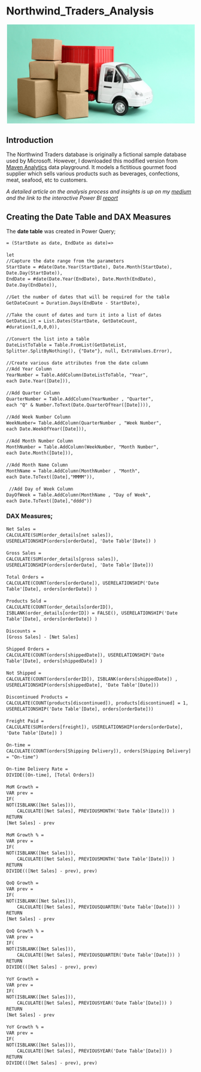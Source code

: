 # Northwind_Traders_Analysis       

![](selecting_supplier.png)   

## Introduction      
The Northwind Traders database is originally a fictional sample database used by Microsoft. However, I downloaded this modified version from [Maven Analytics](https://www.mavenanalytics.io/) data playground. It models a fictitious gourmet food supplier which sells various products such as beverages, confections, meat, seafood, etc to customers.     

_A detailed article on the analysis process and insights is up on my [medium]() and the link to the interactive Power BI [report]()_    


## Creating the Date Table and DAX Measures               

The **date table** was created in Power Query;     

    = (StartDate as date, EndDate as date)=>        
    
    let         
    //Capture the date range from the parameters
    StartDate = #date(Date.Year(StartDate), Date.Month(StartDate), 
    Date.Day(StartDate)),
    EndDate = #date(Date.Year(EndDate), Date.Month(EndDate), 
    Date.Day(EndDate)),      

    //Get the number of dates that will be required for the table
    GetDateCount = Duration.Days(EndDate - StartDate),

    //Take the count of dates and turn it into a list of dates
    GetDateList = List.Dates(StartDate, GetDateCount, 
    #duration(1,0,0,0)),

    //Convert the list into a table
    DateListToTable = Table.FromList(GetDateList, 
    Splitter.SplitByNothing(), {"Date"}, null, ExtraValues.Error),

    //Create various date attributes from the date column
    //Add Year Column
    YearNumber = Table.AddColumn(DateListToTable, "Year", 
    each Date.Year([Date])),

    //Add Quarter Column
    QuarterNumber = Table.AddColumn(YearNumber , "Quarter", 
    each "Q" & Number.ToText(Date.QuarterOfYear([Date]))),

    //Add Week Number Column
    WeekNumber= Table.AddColumn(QuarterNumber , "Week Number", 
    each Date.WeekOfYear([Date])),

    //Add Month Number Column
    MonthNumber = Table.AddColumn(WeekNumber, "Month Number", 
    each Date.Month([Date])),

    //Add Month Name Column
    MonthName = Table.AddColumn(MonthNumber , "Month", 
    each Date.ToText([Date],"MMMM")),

     //Add Day of Week Column
    DayOfWeek = Table.AddColumn(MonthName , "Day of Week", 
    each Date.ToText([Date],"dddd"))         

### DAX Measures;     

    Net Sales =     
    CALCULATE(SUM(order_details[net sales]), USERELATIONSHIP(orders[orderDate], 'Date Table'[Date]) )   

    Gross Sales =
    CALCULATE(SUM(order_details[gross sales]), USERELATIONSHIP(orders[orderDate], 'Date Table'[Date]))    

    Total Orders =    
    CALCULATE(COUNT(orders[orderDate]), USERELATIONSHIP('Date Table'[Date], orders[orderDate]) )   

    Products Sold =
    CALCULATE(COUNT(order_details[orderID]), ISBLANK(order_details[orderID]) = FALSE(), USERELATIONSHIP('Date Table'[Date], orders[orderDate]) )

    Discounts =
    [Gross Sales] - [Net Sales]

    Shipped Orders =
    CALCULATE(COUNT(orders[shippedDate]), USERELATIONSHIP('Date Table'[Date], orders[shippedDate]) ) 

    Not Shipped =
    CALCULATE(COUNT(orders[orderID]), ISBLANK(orders[shippedDate]) , USERELATIONSHIP(orders[shippedDate], 'Date Table'[Date]))

    Discontinued Products =
    CALCULATE(COUNT(products[discontinued]), products[discontinued] = 1, USERELATIONSHIP('Date Table'[Date], orders[orderDate]))

    Freight Paid =
    CALCULATE(SUM(orders[freight]), USERELATIONSHIP(orders[orderDate], 'Date Table'[Date]) )

    On-time =
    CALCULATE(COUNT(orders[Shipping Delivery]), orders[Shipping Delivery] = "On-time") 

    On-time Delivery Rate =
    DIVIDE([On-time], [Total Orders]) 

    MoM Growth = 
    VAR prev =
    IF(
    NOT(ISBLANK([Net Sales])),
        CALCULATE([Net Sales], PREVIOUSMONTH('Date Table'[Date])) )
    RETURN
    [Net Sales] - prev

    MoM Growth % = 
    VAR prev =
    IF(
    NOT(ISBLANK([Net Sales])),
        CALCULATE([Net Sales], PREVIOUSMONTH('Date Table'[Date])) )
    RETURN
    DIVIDE(([Net Sales] - prev), prev) 

    QoQ Growth = 
    VAR prev =
    IF(
    NOT(ISBLANK([Net Sales])),
        CALCULATE([Net Sales], PREVIOUSQUARTER('Date Table'[Date])) )
    RETURN
    [Net Sales] - prev

    QoQ Growth % = 
    VAR prev =
    IF(
    NOT(ISBLANK([Net Sales])),
        CALCULATE([Net Sales], PREVIOUSQUARTER('Date Table'[Date])) )
    RETURN
    DIVIDE(([Net Sales] - prev), prev)

    YoY Growth = 
    VAR prev =
    IF(
    NOT(ISBLANK([Net Sales])),
        CALCULATE([Net Sales], PREVIOUSYEAR('Date Table'[Date])) )
    RETURN
    [Net Sales] - prev

    YoY Growth % = 
    VAR prev =
    IF(
    NOT(ISBLANK([Net Sales])),
        CALCULATE([Net Sales], PREVIOUSYEAR('Date Table'[Date])) )
    RETURN
    DIVIDE(([Net Sales] - prev), prev) 

    

    


